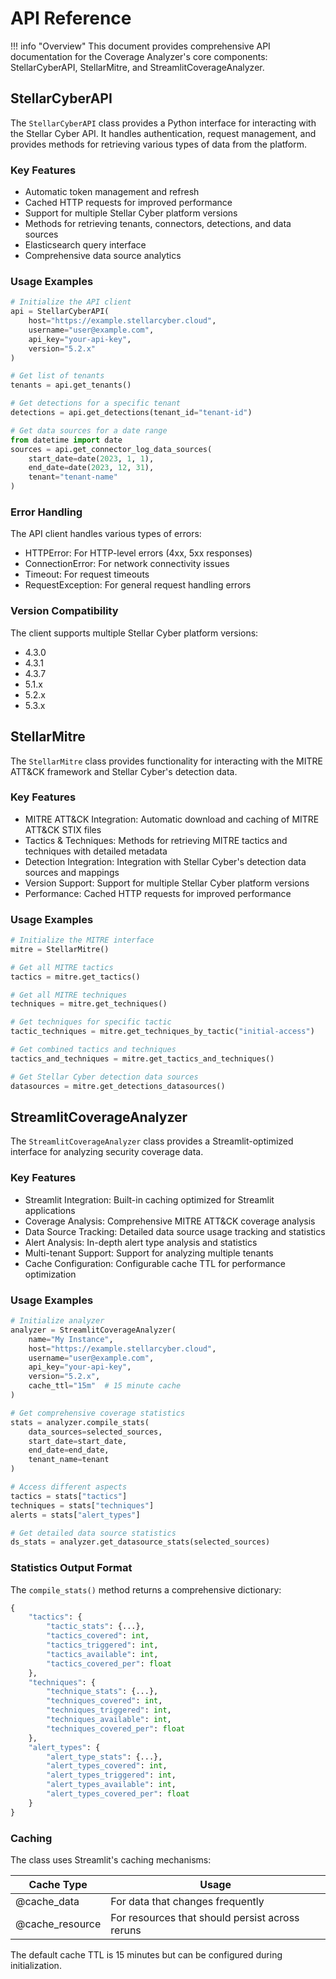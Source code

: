 # API Reference

!!! info "Overview"
    This document provides comprehensive API documentation for the Coverage Analyzer's core components: StellarCyberAPI, StellarMitre, and StreamlitCoverageAnalyzer.

## StellarCyberAPI

The `StellarCyberAPI` class provides a Python interface for interacting with the Stellar Cyber API. It handles authentication, request management, and provides methods for retrieving various types of data from the platform.

### Key Features

- Automatic token management and refresh
- Cached HTTP requests for improved performance
- Support for multiple Stellar Cyber platform versions
- Methods for retrieving tenants, connectors, detections, and data sources
- Elasticsearch query interface
- Comprehensive data source analytics

### Usage Examples

```python
# Initialize the API client
api = StellarCyberAPI(
    host="https://example.stellarcyber.cloud",
    username="user@example.com",
    api_key="your-api-key",
    version="5.2.x"
)

# Get list of tenants
tenants = api.get_tenants()

# Get detections for a specific tenant
detections = api.get_detections(tenant_id="tenant-id")

# Get data sources for a date range
from datetime import date
sources = api.get_connector_log_data_sources(
    start_date=date(2023, 1, 1),
    end_date=date(2023, 12, 31),
    tenant="tenant-name"
)
```

### Error Handling

The API client handles various types of errors:
- HTTPError: For HTTP-level errors (4xx, 5xx responses)
- ConnectionError: For network connectivity issues
- Timeout: For request timeouts
- RequestException: For general request handling errors

### Version Compatibility

The client supports multiple Stellar Cyber platform versions:
- 4.3.0
- 4.3.1
- 4.3.7
- 5.1.x
- 5.2.x
- 5.3.x

## StellarMitre

The `StellarMitre` class provides functionality for interacting with the MITRE ATT&CK framework and Stellar Cyber's detection data.

### Key Features

- MITRE ATT&CK Integration: Automatic download and caching of MITRE ATT&CK STIX files
- Tactics & Techniques: Methods for retrieving MITRE tactics and techniques with detailed metadata
- Detection Integration: Integration with Stellar Cyber's detection data sources and mappings
- Version Support: Support for multiple Stellar Cyber platform versions
- Performance: Cached HTTP requests for improved performance

### Usage Examples

```python
# Initialize the MITRE interface
mitre = StellarMitre()

# Get all MITRE tactics
tactics = mitre.get_tactics()

# Get all MITRE techniques
techniques = mitre.get_techniques()

# Get techniques for specific tactic
tactic_techniques = mitre.get_techniques_by_tactic("initial-access")

# Get combined tactics and techniques
tactics_and_techniques = mitre.get_tactics_and_techniques()

# Get Stellar Cyber detection data sources
datasources = mitre.get_detections_datasources()
```

## StreamlitCoverageAnalyzer

The `StreamlitCoverageAnalyzer` class provides a Streamlit-optimized interface for analyzing security coverage data.

### Key Features

- Streamlit Integration: Built-in caching optimized for Streamlit applications
- Coverage Analysis: Comprehensive MITRE ATT&CK coverage analysis
- Data Source Tracking: Detailed data source usage tracking and statistics
- Alert Analysis: In-depth alert type analysis and statistics
- Multi-tenant Support: Support for analyzing multiple tenants
- Cache Configuration: Configurable cache TTL for performance optimization

### Usage Examples

```python
# Initialize analyzer
analyzer = StreamlitCoverageAnalyzer(
    name="My Instance",
    host="https://example.stellarcyber.cloud",
    username="user@example.com",
    api_key="your-api-key",
    version="5.2.x",
    cache_ttl="15m"  # 15 minute cache
)

# Get comprehensive coverage statistics
stats = analyzer.compile_stats(
    data_sources=selected_sources,
    start_date=start_date,
    end_date=end_date,
    tenant_name=tenant
)

# Access different aspects
tactics = stats["tactics"]
techniques = stats["techniques"]
alerts = stats["alert_types"]

# Get detailed data source statistics
ds_stats = analyzer.get_datasource_stats(selected_sources)
```

### Statistics Output Format

The `compile_stats()` method returns a comprehensive dictionary:

```python
{
    "tactics": {
        "tactic_stats": {...},
        "tactics_covered": int,
        "tactics_triggered": int,
        "tactics_available": int,
        "tactics_covered_per": float
    },
    "techniques": {
        "technique_stats": {...},
        "techniques_covered": int,
        "techniques_triggered": int,
        "techniques_available": int,
        "techniques_covered_per": float
    },
    "alert_types": {
        "alert_type_stats": {...},
        "alert_types_covered": int,
        "alert_types_triggered": int,
        "alert_types_available": int,
        "alert_types_covered_per": float
    }
}
```

### Caching

The class uses Streamlit's caching mechanisms:

Cache Type | Usage
---|---
@cache_data | For data that changes frequently
@cache_resource | For resources that should persist across reruns

The default cache TTL is 15 minutes but can be configured during initialization.
